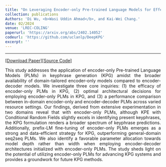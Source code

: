 ```yaml
---
title: "On Leveraging Encoder-only Pre-trained Language Models for Effective Keyphrase Generation"
collection: publications
Authors: 'Di Wu, <b>Wasi Uddin Ahmad</b>, and Kai-Wei Chang.'
date: 02/2024
venue: 'LREC-COLING'
paperurl: 'https://arxiv.org/abs/2402.14052'
codeurl: 'https://github.com/uclanlp/DeepKPG'
excerpt: ''
---
```

---
<a href='https://arxiv.org/pdf/2402.14052.pdf' target="_blank">[Download Paper]</a><a href='https://github.com/uclanlp/DeepKPG' target="_blank">[Source Code]</a>

<p align="justify">
This study addresses the application of encoder-only Pre-trained Language Models (PLMs) in keyphrase generation (KPG) amidst the broader availability of domain-tailored encoder-only models compared to encoder-decoder models. We investigate three core inquiries: (1) the efficacy of encoder-only PLMs in KPG, (2) optimal architectural decisions for employing encoder-only PLMs in KPG, and (3) a performance comparison between in-domain encoder-only and encoder-decoder PLMs across varied resource settings. Our findings, derived from extensive experimentation in two domains reveal that with encoder-only PLMs, although KPE with Conditional Random Fields slightly excels in identifying present keyphrases, the KPG formulation renders a broader spectrum of keyphrase predictions. Additionally, prefix-LM fine-tuning of encoder-only PLMs emerges as a strong and data-efficient strategy for KPG, outperforming general-domain seq2seq PLMs. We also identify a favorable parameter allocation towards model depth rather than width when employing encoder-decoder architectures initialized with encoder-only PLMs. The study sheds light on the potential of utilizing encoder-only PLMs for advancing KPG systems and provides a groundwork for future KPG methods.
</p>
